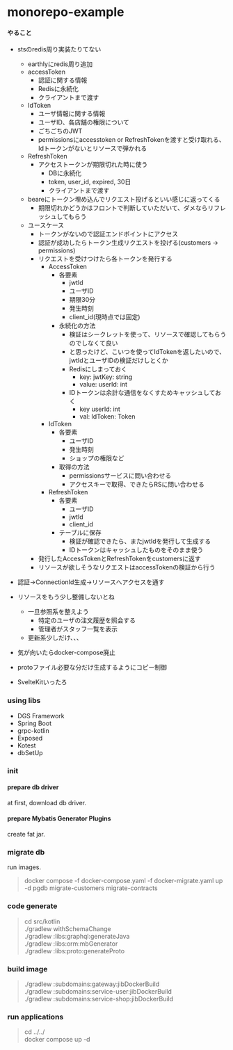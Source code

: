 # monorepo-example
#### やること
- stsのredis周り実装たりてない
  - earthlyにredis周り追加
  - accessToken
    - 認証に関する情報
    - Redisに永続化
    - クライアントまで渡す
  - IdToken
    - ユーザ情報に関する情報
    - ユーザID、各店舗の権限について
    - ごちごちのJWT
    - permissionsにaccesstoken or RefreshTokenを渡すと受け取れる、Idトークンがないとリソースで弾かれる
  - RefreshToken
    - アクセストークンが期限切れた時に使う
      - DBに永続化
      - token, user_id, expired, 30日
      - クライアントまで渡す
  - beareにトークン埋め込んでリクエスト投げるといい感じに返ってくる
    - 期限切れかどうかはフロントで判断していただいて、ダメならリフレッシュしてもらう
  - ユースケース
    - トークンがないので認証エンドポイントにアクセス
    - 認証が成功したらトークン生成リクエストを投げる(customers -> permissions)
    - リクエストを受けつけたら各トークンを発行する
      - AccessToken
        - 各要素
          - jwtId
          - ユーザID
          - 期限30分
          - 発生時刻
          - client_id(現時点では固定)
        - 永続化の方法
          - 検証はシークレットを使って、リソースで確認してもらうのでしなくて良い
          - と思ったけど、こいつを使ってIdTokenを返したいので、jwtIdとユーザIDの検証だけしとくか
          - Redisにしまっておく
            - key: jwtKey: string
            - value: userId: int
          - IDトークンは余計な通信をなくすためキャッシュしておく
            - key userId: int
            - val: IdToken: Token
      - IdToken
        - 各要素
          - ユーザID
          - 発生時刻
          - ショップの権限など
        - 取得の方法
          - permissionsサービスに問い合わせる
          - アクセスキーで取得、できたらRSに問い合わせる
      - RefreshToken
        - 各要素
          - ユーザID
          - jwtId
          - client_id
        - テーブルに保存
          - 検証が確認できたら、またjwtIdを発行して生成する
          - IDトークンはキャッシュしたものをそのまま使う
    - 発行したAccessTokenとRefreshTokenをcustomersに返す
    - リソースが欲しそうなリクエストはaccessTokenの検証から行う

- 認証→ConnectionId生成→リソースへアクセスを通す
- リソースをもう少し整備しないとね
  - 一旦参照系を整えよう
    - 特定のユーザの注文履歴を照会する
    - 管理者がスタッフ一覧を表示
  - 更新系少しだけ、、、
- 気が向いたらdocker-compose廃止
- protoファイル必要な分だけ生成するようにコピー制御
- SvelteKitいったろ

### using libs
- DGS Framework
- Spring Boot
- grpc-kotlin
- Exposed
- Kotest
- dbSetUp

### init
#### prepare db driver
at first, download db driver.

#### prepare Mybatis Generator Plugins
create fat jar.

### migrate db
run images.
> docker compose -f docker-compose.yaml -f docker-migrate.yaml up -d pgdb migrate-customers migrate-contracts

### code generate 
> cd src/kotlin  
./gradlew withSchemaChange  
./gradlew :libs:graphql:generateJava  
./gradlew :libs:orm:mbGenerator  
./gradlew :libs:proto:generateProto

### build image
> ./gradlew :subdomains:gateway:jibDockerBuild  
./gradlew :subdomains:service-user:jibDockerBuild  
./gradlew :subdomains:service-shop:jibDockerBuild

### run applications
> cd ../../  
docker compose up -d